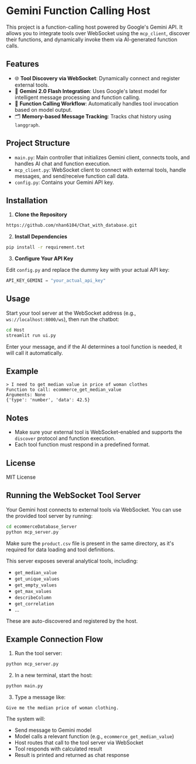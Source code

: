 # Gemini Function Calling Host

This project is a function-calling host powered by Google's Gemini API. It allows you to integrate tools over WebSocket using the `mcp_client`, discover their functions, and dynamically invoke them via AI-generated function calls.

## Features

- 🌐 **Tool Discovery via WebSocket**: Dynamically connect and register external tools.
- 🧠 **Gemini 2.0 Flash Integration**: Uses Google's latest model for intelligent message processing and function calling.
- 🔁 **Function Calling Workflow**: Automatically handles tool invocation based on model output.
- 🗂️ **Memory-based Message Tracking**: Tracks chat history using `langgraph`.

## Project Structure

- `main.py`: Main controller that initializes Gemini client, connects tools, and handles AI chat and function execution.
- `mcp_client.py`: WebSocket client to connect with external tools, handle messages, and send/receive function call data.
- `config.py`: Contains your Gemini API key.

## Installation

1. **Clone the Repository**

```bash
https://github.com/nhan6104/Chat_with_database.git
```

2. **Install Dependencies**

```bash
pip install -r requirement.txt
```

3. **Configure Your API Key**

Edit `config.py` and replace the dummy key with your actual API key:

```python
API_KEY_GEMINI = "your_actual_api_key"
```

## Usage

Start your tool server at the WebSocket address (e.g., `ws://localhost:8000/ws`), then run the chatbot:

```bash
cd Host
streamlit run ui.py
```

Enter your message, and if the AI determines a tool function is needed, it will call it automatically.

## Example

```
> I need to get median value in price of woman clothes
Function to call: ecommerce_get_median_value
Arguments: None
{'type': 'number', 'data': 42.5}
```

## Notes

- Make sure your external tool is WebSocket-enabled and supports the `discover` protocol and function execution.
- Each tool function must respond in a predefined format.

## License

MIT License


## Running the WebSocket Tool Server

Your Gemini host connects to external tools via WebSocket. You can use the provided tool server by running:

```bash
cd ecommerceDatabase_Server
python mcp_server.py
```

Make sure the `product.csv` file is present in the same directory, as it's required for data loading and tool definitions.

This server exposes several analytical tools, including:

- `get_median_value`
- `get_unique_values`
- `get_empty_values`
- `get_max_values`
- `describeColumn`
- `get_correlation`
- ...

These are auto-discovered and registered by the host.

## Example Connection Flow

1. Run the tool server:

```bash
python mcp_server.py
```

2. In a new terminal, start the host:

```bash
python main.py
```

3. Type a message like:

```
Give me the median price of woman clothing.
```

The system will:

- Send message to Gemini model
- Model calls a relevant function (e.g., `ecommerce_get_median_value`)
- Host routes that call to the tool server via WebSocket
- Tool responds with calculated result
- Result is printed and returned as chat response
